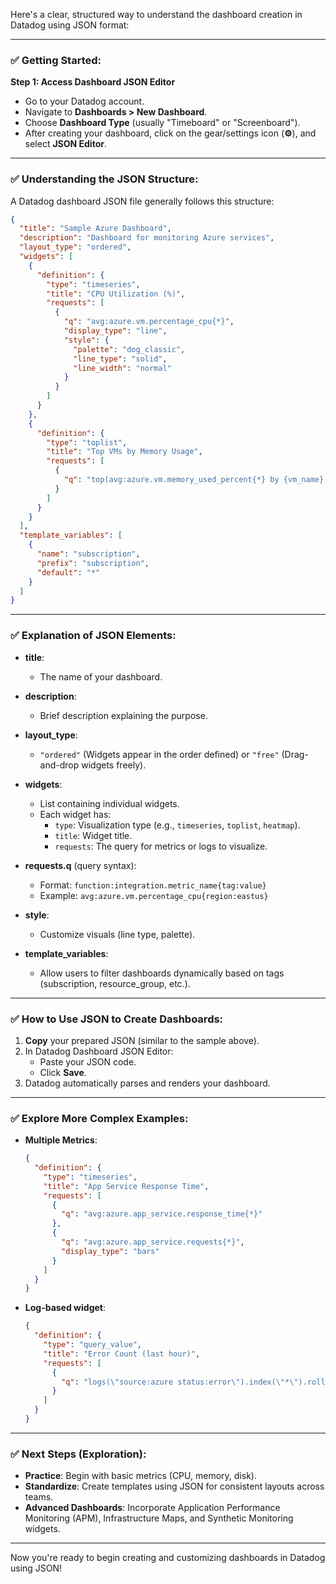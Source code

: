 Here's a clear, structured way to understand the dashboard creation in Datadog using JSON format:

---

### ✅ **Getting Started:**

**Step 1: Access Dashboard JSON Editor**

- Go to your Datadog account.
- Navigate to **Dashboards > New Dashboard**.
- Choose **Dashboard Type** (usually "Timeboard" or "Screenboard").
- After creating your dashboard, click on the gear/settings icon (**⚙️**), and select **JSON Editor**.

---

### ✅ **Understanding the JSON Structure:**

A Datadog dashboard JSON file generally follows this structure:

```json
{
  "title": "Sample Azure Dashboard",
  "description": "Dashboard for monitoring Azure services",
  "layout_type": "ordered",
  "widgets": [
    {
      "definition": {
        "type": "timeseries",
        "title": "CPU Utilization (%)",
        "requests": [
          {
            "q": "avg:azure.vm.percentage_cpu{*}",
            "display_type": "line",
            "style": {
              "palette": "dog_classic",
              "line_type": "solid",
              "line_width": "normal"
            }
          }
        ]
      }
    },
    {
      "definition": {
        "type": "toplist",
        "title": "Top VMs by Memory Usage",
        "requests": [
          {
            "q": "top(avg:azure.vm.memory_used_percent{*} by {vm_name}, 10, 'mean', 'desc')"
          }
        ]
      }
    }
  ],
  "template_variables": [
    {
      "name": "subscription",
      "prefix": "subscription",
      "default": "*"
    }
  ]
}
```

---

### ✅ **Explanation of JSON Elements:**

- **title**:
  - The name of your dashboard.

- **description**:
  - Brief description explaining the purpose.

- **layout_type**:
  - `"ordered"` (Widgets appear in the order defined) or `"free"` (Drag-and-drop widgets freely).

- **widgets**:
  - List containing individual widgets.
  - Each widget has:
    - `type`: Visualization type (e.g., `timeseries`, `toplist`, `heatmap`).
    - `title`: Widget title.
    - `requests`: The query for metrics or logs to visualize.

- **requests.q** (query syntax):
  - Format: `function:integration.metric_name{tag:value}`
  - Example: `avg:azure.vm.percentage_cpu{region:eastus}`

- **style**:
  - Customize visuals (line type, palette).

- **template_variables**:
  - Allow users to filter dashboards dynamically based on tags (subscription, resource_group, etc.).

---

### ✅ **How to Use JSON to Create Dashboards:**

1. **Copy** your prepared JSON (similar to the sample above).
2. In Datadog Dashboard JSON Editor:
   - Paste your JSON code.
   - Click **Save**.
3. Datadog automatically parses and renders your dashboard.

---

### ✅ **Explore More Complex Examples:**

- **Multiple Metrics**:
  ```json
  {
    "definition": {
      "type": "timeseries",
      "title": "App Service Response Time",
      "requests": [
        {
          "q": "avg:azure.app_service.response_time{*}"
        },
        {
          "q": "avg:azure.app_service.requests{*}",
          "display_type": "bars"
        }
      ]
    }
  }
  ```

- **Log-based widget**:
  ```json
  {
    "definition": {
      "type": "query_value",
      "title": "Error Count (last hour)",
      "requests": [
        {
          "q": "logs(\"source:azure status:error\").index(\"*\").rollup(\"count\").last(\"1h\")"
        }
      ]
    }
  }
  ```

---

### ✅ **Next Steps (Exploration):**

- **Practice**: Begin with basic metrics (CPU, memory, disk).
- **Standardize**: Create templates using JSON for consistent layouts across teams.
- **Advanced Dashboards**: Incorporate Application Performance Monitoring (APM), Infrastructure Maps, and Synthetic Monitoring widgets.

---

Now you're ready to begin creating and customizing dashboards in Datadog using JSON!
